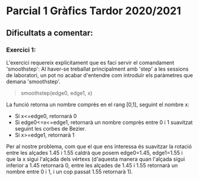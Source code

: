 # Parcial 1 Gràfics Tardor 2020/2021
## Dificultats a comentar:
### Exercici 1:
L'exercici requereix explícitament que es faci servir el comandament 'smoothstep': Al haver-se treballat principalment amb 'step' a les sessions de laboratori, un pot no acabar d'entendre com introduïr els paràmetres que demana 'smoothstep'.
  >smoothstep(edge0, edge1, x)
  
  La funció retorna un nombre comprès en el rang [0,1], seguint el nombre x:
  * Si x<=edge0, retornarà 0
  * Si edge0<=x<=edge1, retornarà un nombre comprès entre 0 i 1 suavitzat seguint les corbes de Bezier.
  * Si x>=edge1, retornarà 1
  
  Per al nostre problema, com que el que ens interessa és suavitzar la rotació entre les alçades 1.45 i 1.55 caldrà que posem edge0=1.45, edge1=1.55 i que la x sigui l'alçada dels vèrtexs (d'aquesta manera quan l'alçada sigui inferior a 1.45 retornarà 0, entre les alçades de 1.45 i 1.55 retornarà un nombre entre 0 i 1, i un cop passat 1.55 retornarà 1).
  
 
